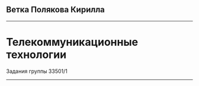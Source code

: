 Ветка Полякова Кирилла
-------------------------------
---
Телекоммуникационные технологии
===============================
Задания группы 33501/1

---
